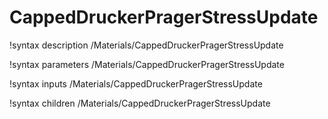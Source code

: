 <!-- MOOSE Documentation Stub: Remove this when content is added. -->

# CappedDruckerPragerStressUpdate
!syntax description /Materials/CappedDruckerPragerStressUpdate

!syntax parameters /Materials/CappedDruckerPragerStressUpdate

!syntax inputs /Materials/CappedDruckerPragerStressUpdate

!syntax children /Materials/CappedDruckerPragerStressUpdate
